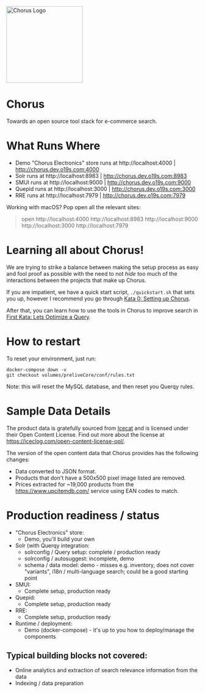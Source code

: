 <img src="assets/chorus-logo.png" alt="Chorus Logo" width="200"/>

Chorus
==========================

Towards an open source tool stack for e-commerce search.

# What Runs Where

* Demo "Chorus Electronics" store runs at http://localhost:4000  |  http://chorus.dev.o19s.com:4000
* Solr runs at http://localhost:8983 |  http://chorus.dev.o19s.com:8983
* SMUI runs at http://localhost:9000 |  http://chorus.dev.o19s.com:9000
* Quepid runs at http://localhost:3000 |  http://chorus.dev.o19s.com:3000
* RRE runs at http://localhost:7979 |  http://chorus.dev.o19s.com:7979

Working with macOS?   Pop open all the relevant sites:
> open http://localhost:4000 http://localhost:8983 http://localhost:9000 http://localhost:3000 http://localhost:7979


# Learning all about Chorus!

We are trying to strike a balance between making the setup process as easy and fool proof as possible with the need to not _hide_ too much of the interactions between the projects that make up Chorus.

If you are impatient, we have a quick start script, `./quickstart.sh` that sets you up, however I recommend you go through [Kata 0: Setting up Chorus](katas/000_setting_up_chorus.md).   

After that, you can learn how to use the tools in Chorus to improve search in [First Kata: Lets Optimize a Query](katas/001_optimize_a_query.md).




# How to restart

To reset your environment, just run:
```
docker-compose down -v
git checkout volumes/preliveCore/conf/rules.txt
```

Note: this will reset the MySQL database, and then reset you Querqy rules.



# Sample Data Details

The product data is gratefully sourced from [Icecat](https://icecat.biz/) and is licensed under their Open Content License.
Find out more about the license at https://iceclog.com/open-content-license-opl/.

The version of the open content data that Chorus provides has the following changes:
* Data converted to JSON format.
* Products that don't have a 500x500 pixel image listed are removed.
* Prices extracted for ~19,000 products from the https://www.upcitemdb.com/ service using EAN codes to match.

# Production readiness / status

* "Chorus Electronics" store:
  * Demo, you'll build your own
* Solr (with Querqy integration:
  * solrconfig / Query setup: complete / production ready
  * solrconfig / autosuggest: incomplete, demo
  * schema / data model: demo - misses e.g. inventory, does not cover "variants", i18n / multi-language search; could be a good starting point
* SMUI:
  * Complete setup, production ready
* Quepid:
  * Complete setup, production ready
* RRE:
  * Complete setup, production ready
* Runtime / deployment:
  * Demo (docker-compose) - it's up to you how to deploy/manage the components

## Typical building blocks not covered:
* Online analytics and extraction of search relevance information from the data
* Indexing / data preparation
